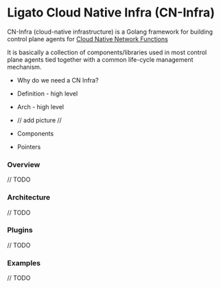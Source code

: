 # Ligato Cloud Native Infra (CN-Infra)

CN-Infra (cloud-native infrastructure) is a Golang framework for building
control plane agents for [Cloud Native Network Functions](cnf-definition.md) 

It is basically a collection of components/libraries used in most control plane 
agents tied together with a common life-cycle management mechanism.

* Why do we need a CN Infra?

* Definition - high level

* Arch - high level

* // add picture //

* Components

* Pointers

### Overview

// TODO

### Architecture

// TODO

### Plugins

// TODO

### Examples

// TODO
